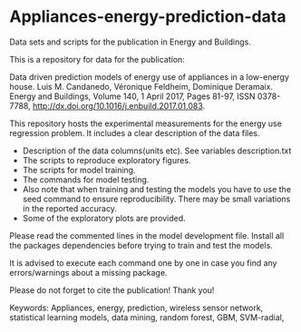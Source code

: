 # Appliances-energy-prediction-data
Data sets and scripts for the publication in Energy and Buildings.  

This is a repository for data for the publication:

Data driven prediction models of energy use of appliances in a low-energy house. Luis M. Candanedo, Véronique Feldheim, Dominique Deramaix. Energy and Buildings, Volume 140, 1 April 2017, Pages 81-97, ISSN 0378-7788, http://dx.doi.org/10.1016/j.enbuild.2017.01.083.

This repository hosts the experimental measurements for the energy use regression problem. 
It includes a clear description of the data files.

* Description of the data columns(units etc). See variables description.txt
* The scripts to reproduce exploratory figures.
* The scripts for model training.
* The commands for model testing.
*  Also note that when training and testing the models you have to use the seed command to ensure reproducibility. There may be small variations in the reported accuracy.
* Some of the exploratory plots are provided.

Please read the commented lines in the model development file. Install all the packages dependencies before trying to train and test the models.

It is advised to execute each command one by one in case you find any errors/warnings about a missing package.

Please do not forget to cite the publication! Thank you!

Keywords: Appliances, energy, prediction, wireless sensor network, statistical learning models, data mining,
          random forest, GBM, SVM-radial, 
